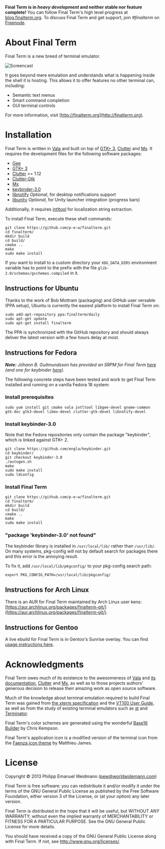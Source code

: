 **Final Term is in *heavy development* and neither stable nor feature complete!** You can follow Final Term's high level progress at [blog.finalterm.org](http://blog.finalterm.org). To discuss Final Term and get support, join *#finalterm* on [Freenode](http://freenode.net).

# About Final Term

Final Term is a new breed of terminal emulator.

![Screencast](http://finalterm.org/screencast.gif)

It goes beyond mere emulation and understands what is happening inside the shell it is hosting. This allows it to offer features no other terminal can, including:

* Semantic text menus
* Smart command completion
* GUI terminal controls

For more information, visit [http://finalterm.org](http://finalterm.org).

# Installation

Final Term is written in [Vala](https://live.gnome.org/Vala) and built on top of [GTK+ 3](http://www.gtk.org), [Clutter](http://blogs.gnome.org/clutter/) and [Mx](https://github.com/clutter-project/mx). It requires the development files for the following software packages:

* [Gee](https://live.gnome.org/Libgee)
* [GTK+ 3](http://www.gtk.org)
* [Clutter](http://blogs.gnome.org/clutter/) >= 1.12
* [Clutter-Gtk](http://blogs.gnome.org/clutter/)
* [Mx](https://github.com/clutter-project/mx)
* [keybinder-3.0](https://github.com/engla/keybinder/tree/keybinder-3.0)
* [libnotify](https://developer.gnome.org/libnotify/) _Optional_, for desktop notifications support
* [libunity](https://launchpad.net/libunity) _Optional_, for Unity launcher integration (progress bars)

Additionally, it requires [intltool](http://freedesktop.org/wiki/Software/intltool/) for localization string extraction.

To install Final Term, execute these shell commands:

```
git clone https://github.com/p-e-w/finalterm.git
cd finalterm/
mkdir build
cd build/
cmake ..
make
sudo make install
```

If you want to install to a custom directory your `XDG_DATA_DIRS` environment variable has to point to the prefix with the file `glib-2.0/schemas/gschemas.compiled` in it.

## Instructions for Ubuntu

Thanks to the work of Bob Mottram (packaging) and GitHub user versable (PPA setup), Ubuntu is currently the easiest platform to install Final Term on:

```
sudo add-apt-repository ppa:finalterm/daily
sudo apt-get update
sudo apt-get install finalterm
```

The PPA is synchronized with the GitHub repository and should always deliver the latest version with a few hours delay at most.

## Instructions for Fedora

_**Note:** Jóhann B. Guðmundsson has provided an SRPM for Final Term [here](https://docs.google.com/file/d/0B48uS582CBl8QkZ5UnRiSzhnTVU/edit) (and one for keybinder [here](https://docs.google.com/file/d/0B48uS582CBl8Wjg1ZVI0bXBrLUE/edit))._

The following concrete steps have been tested and work to get Final Term installed and running on a vanilla Fedora 18 system:

### Install prerequisites

```
sudo yum install git cmake vala intltool libgee-devel gnome-common gtk-doc gtk3-devel libmx-devel clutter-gtk-devel libnotify-devel
```

### Install keybinder-3.0

Note that the Fedora repositories only contain the package "keybinder", which is linked against GTK+ 2.

```
git clone https://github.com/engla/keybinder.git
cd keybinder/
git checkout keybinder-3.0
./autogen.sh
make
sudo make install
sudo ldconfig
```

### Install Final Term

```
git clone https://github.com/p-e-w/finalterm.git
cd finalterm/
mkdir build
cd build/
cmake ..
make
sudo make install
```

### "package 'keybinder-3.0' not found"

The keybinder library is installed in `/usr/local/lib/` rather than `/usr/lib/`. On many systems, pkg-config will not by default search for packages there and this error is the annoying result.

To fix it, add `/usr/local/lib/pkgconfig/` to your pkg-config search path:

```
export PKG_CONFIG_PATH=/usr/local/lib/pkgconfig/
```

## Instructions for Arch Linux

There is an AUR for Final Term maintained by Arch Linux user kens: [https://aur.archlinux.org/packages/finalterm-git/](https://aur.archlinux.org/packages/finalterm-git/).

## Instructions for Gentoo

A live ebuild for Final Term is in Gentoo's Sunrise overlay. You can find [usage instructions here](http://overlays.gentoo.org/proj/sunrise).

# Acknowledgments

Final Term owes much of its existence to the awesomeness of [Vala](https://live.gnome.org/Vala) and [its documentation](http://valadoc.org), [Clutter](http://blogs.gnome.org/clutter/) and [Mx](https://github.com/clutter-project/mx), as well as to those projects authors' generous decision to release their amazing work as open source software.

Much of the knowledge about terminal emulation required to build Final Term was gained from [the xterm specification](http://invisible-island.net/xterm/ctlseqs/ctlseqs.html) and the [VT100 User Guide](http://vt100.net/docs/vt100-ug/contents.html), as well as from the study of existing terminal emulators such as [st](http://st.suckless.org) and [Terminator](http://software.jessies.org/terminator/).

Final Term's color schemes are generated using the wonderful [Base16 Builder](https://github.com/chriskempson/base16-builder) by Chris Kempson.

Final Term's application icon is a modified version of the terminal icon from the [Faenza icon theme](http://tiheum.deviantart.com/art/Faenza-Icons-173323228) by Matthieu James.

# License

Copyright © 2013 Philipp Emanuel Weidmann (<pew@worldwidemann.com>)

Final Term is free software: you can redistribute it and/or modify it under the terms of the GNU General Public License as published by the Free Software Foundation, either version 3 of the License, or (at your option) any later version.

Final Term is distributed in the hope that it will be useful, but WITHOUT ANY WARRANTY; without even the implied warranty of MERCHANTABILITY or FITNESS FOR A PARTICULAR PURPOSE.  See the GNU General Public License for more details.

You should have received a copy of the GNU General Public License along with Final Term.  If not, see <http://www.gnu.org/licenses/>.
